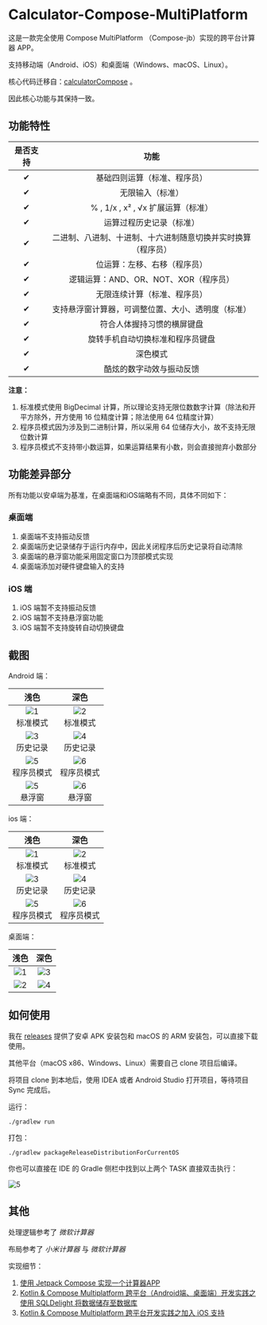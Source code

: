 # Calculator-Compose-MultiPlatform

这是一款完全使用 Compose MultiPlatform （Compose-jb）实现的跨平台计算器 APP。

支持移动端（Android、iOS）和桌面端（Windows、macOS、Linux）。

核心代码迁移自：[calculatorCompose](https://github.com/equationl/calculatorCompose) 。

因此核心功能与其保持一致。

## 功能特性

| 是否支持 |               功能               |
|:----:|:------------------------------:|
|  ✔   |         基础四则运算（标准、程序员）         |
|  ✔   |            无限输入（标准）            |
|  ✔   |   % , 1/x , x² , √x 扩展运算（标准）   |
|  ✔   |          运算过程历史记录（标准）          |
|  ✔   | 二进制、八进制、十进制、十六进制随意切换并实时换算（程序员） |
|  ✔   |         位运算：左移、右移（程序员）         |
|  ✔   |    逻辑运算：AND、OR、NOT、XOR（程序员）    |
|  ✔   |         无限连续计算（标准、程序员）         |
|  ✔   |   支持悬浮窗计算器，可调整位置、大小、透明度（标准）    |
|  ✔   |         符合人体握持习惯的横屏键盘          |
|  ✔   |        旋转手机自动切换标准和程序员键盘        |
|  ✔   |              深色模式              |
|  ✔   |          酷炫的数字动效与振动反馈          |

**注意：**

1. 标准模式使用 BigDecimal 计算，所以理论支持无限位数数字计算（除法和开平方除外，开方使用 16 位精度计算；除法使用 64 位精度计算）
2. 程序员模式因为涉及到二进制计算，所以采用 64 位储存大小，故不支持无限位数计算
3. 程序员模式不支持带小数运算，如果运算结果有小数，则会直接抛弃小数部分

## 功能差异部分

所有功能以安卓端为基准，在桌面端和iOS端略有不同，具体不同如下：

### 桌面端

1. 桌面端不支持振动反馈
2. 桌面端历史记录储存于运行内存中，因此关闭程序后历史记录将自动清除
3. 桌面端的悬浮窗功能采用固定窗口为顶部模式实现
4. 桌面端添加对硬件键盘输入的支持

### iOS 端

1. iOS 端暂不支持振动反馈
2. iOS 端暂不支持悬浮窗功能
3. iOS 端暂不支持旋转自动切换键盘

## 截图

Android 端：

|                      浅色                       |                      深色                       |
|:---------------------------------------------:|:---------------------------------------------:|
| ![1](./docs/img/screenshot1.jpg) <br /> 标准模式  | ![2](./docs/img/screenshot2.jpg) <br /> 标准模式  |
| ![3](./docs/img/screenshot3.jpg) <br /> 历史记录  | ![4](./docs/img/screenshot4.jpg) <br /> 历史记录  |
| ![5](./docs/img/screenshot5.jpg) <br /> 程序员模式 | ![6](./docs/img/screenshot6.jpg) <br /> 程序员模式 |
|  ![5](./docs/img/screenshot7.jpg) <br /> 悬浮窗  |  ![6](./docs/img/screenshot8.jpg) <br /> 悬浮窗  |

ios 端：

|                   浅色                    |                   深色                    |
|:---------------------------------------:|:---------------------------------------:|
| ![1](./docs/img/ios/1.png) <br /> 标准模式  | ![2](./docs/img/ios/2.png) <br /> 标准模式  |
| ![3](./docs/img/ios/3.png) <br /> 历史记录  | ![4](./docs/img/ios/4.png) <br /> 历史记录  |
| ![5](./docs/img/ios/5.png) <br /> 程序员模式 | ![6](./docs/img/ios/6.png) <br /> 程序员模式 |

桌面端：

|               浅色               |               深色               |
|:------------------------------:|:------------------------------:|
| ![1](./docs/img/desktop/1.png) | ![3](./docs/img/desktop/3.png) |
| ![2](./docs/img/desktop/2.png) | ![4](./docs/img/desktop/4.png) |


## 如何使用
我在 [releases](https://github.com/equationl/calculator-Compose-MultiPlatform/releases) 提供了安卓 APK 安装包和 macOS 的 ARM 安装包，可以直接下载使用。

其他平台（macOS x86、Windows、Linux）需要自己 clone 项目后编译。

将项目 clone 到本地后，使用 IDEA 或者 Android Studio 打开项目，等待项目 Sync 完成后。

运行：

```shell
./gradlew run
```

打包：

```shell
./gradlew packageReleaseDistributionForCurrentOS
```

你也可以直接在 IDE 的 Gradle 侧栏中找到以上两个 TASK 直接双击执行：

![5](./docs/img/desktop/5.png)

## 其他
处理逻辑参考了 *微软计算器*

布局参考了 *小米计算器* 与 *微软计算器*

实现细节：

1. [使用 Jetpack Compose 实现一个计算器APP](http://www.likehide.com/blogs/android/using_compose_made_a_calculator_app/)
2. [Kotlin & Compose Multiplatform 跨平台（Android端、桌面端）开发实践之使用 SQLDelight 将数据储存至数据库](http://www.likehide.com/blogs/kotlin/using_sqldelight_on_kotlinmultiplatform_with_android_and_desktop/)
3. [Kotlin & Compose Multiplatform 跨平台开发实践之加入 iOS 支持](https://juejin.cn/post/7262707042211856443)
